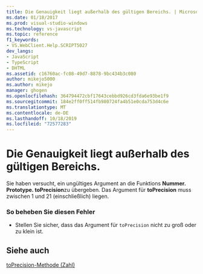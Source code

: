 ```yaml
---
title: Die Genauigkeit liegt außerhalb des gültigen Bereichs. | Microsoft-Dokumentation
ms.date: 01/18/2017
ms.prod: visual-studio-windows
ms.technology: vs-javascript
ms.topic: reference
f1_keywords:
- VS.WebClient.Help.SCRIPT5027
dev_langs:
- JavaScript
- TypeScript
- DHTML
ms.assetid: c16760ac-fc08-49d7-8878-9bc434b3c080
author: mikejo5000
ms.author: mikejo
manager: ghogen
ms.openlocfilehash: 364794472cbf17643cebbd926cd3fda6e93be1f9
ms.sourcegitcommit: 184e2ff0ff514fb980724fa4b51e0cda753d4c6e
ms.translationtype: MT
ms.contentlocale: de-DE
ms.lasthandoff: 10/18/2019
ms.locfileid: "72577283"
---
```

# <a name="the-precision-is-out-of-range"></a>Die Genauigkeit liegt außerhalb des gültigen Bereichs.
Sie haben versucht, ein ungültiges Argument an die Funktions **Nummer. Prototype. toPrecision**zu übergeben. Das Argument für **toPrecision** muss zwischen 1 und 21 (einschließlich) liegen.  
  
### <a name="to-correct-this-error"></a>So beheben Sie diesen Fehler  
  
- Stellen Sie sicher, dass das Argument für `toPrecision` nicht zu groß oder zu klein ist.  
  
## <a name="see-also"></a>Siehe auch  
 [toPrecision-Methode (Zahl)](../../javascript/reference/toprecision-method-number-javascript.md)